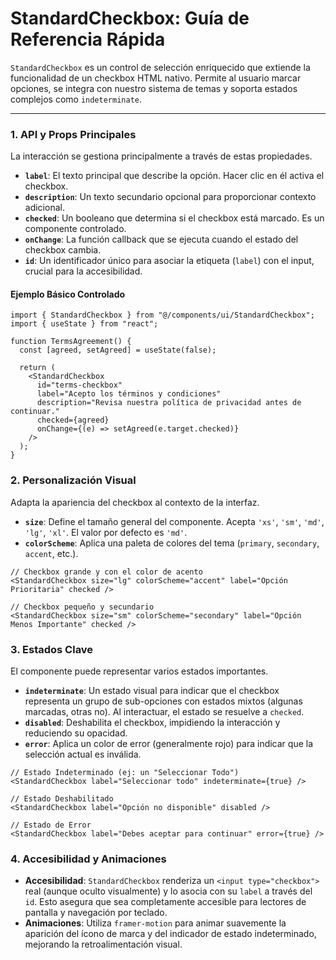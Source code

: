 # StandardCheckbox: Guía de Referencia Rápida

`StandardCheckbox` es un control de selección enriquecido que extiende la funcionalidad de un checkbox HTML nativo. Permite al usuario marcar opciones, se integra con nuestro sistema de temas y soporta estados complejos como `indeterminate`.

---

### 1. API y Props Principales

La interacción se gestiona principalmente a través de estas propiedades.

-   **`label`**: El texto principal que describe la opción. Hacer clic en él activa el checkbox.
-   **`description`**: Un texto secundario opcional para proporcionar contexto adicional.
-   **`checked`**: Un booleano que determina si el checkbox está marcado. Es un componente controlado.
-   **`onChange`**: La función callback que se ejecuta cuando el estado del checkbox cambia.
-   **`id`**: Un identificador único para asociar la etiqueta (`label`) con el input, crucial para la accesibilidad.

#### Ejemplo Básico Controlado

```tsx
import { StandardCheckbox } from "@/components/ui/StandardCheckbox";
import { useState } from "react";

function TermsAgreement() {
  const [agreed, setAgreed] = useState(false);

  return (
    <StandardCheckbox
      id="terms-checkbox"
      label="Acepto los términos y condiciones"
      description="Revisa nuestra política de privacidad antes de continuar."
      checked={agreed}
      onChange={(e) => setAgreed(e.target.checked)}
    />
  );
}
```

### 2. Personalización Visual

Adapta la apariencia del checkbox al contexto de la interfaz.

-   **`size`**: Define el tamaño general del componente. Acepta `'xs'`, `'sm'`, `'md'`, `'lg'`, `'xl'`. El valor por defecto es `'md'`.
-   **`colorScheme`**: Aplica una paleta de colores del tema (`primary`, `secondary`, `accent`, etc.).

```tsx
// Checkbox grande y con el color de acento
<StandardCheckbox size="lg" colorScheme="accent" label="Opción Prioritaria" checked />

// Checkbox pequeño y secundario
<StandardCheckbox size="sm" colorScheme="secondary" label="Opción Menos Importante" checked />
```

### 3. Estados Clave

El componente puede representar varios estados importantes.

-   **`indeterminate`**: Un estado visual para indicar que el checkbox representa un grupo de sub-opciones con estados mixtos (algunas marcadas, otras no). Al interactuar, el estado se resuelve a `checked`.
-   **`disabled`**: Deshabilita el checkbox, impidiendo la interacción y reduciendo su opacidad.
-   **`error`**: Aplica un color de error (generalmente rojo) para indicar que la selección actual es inválida.

```tsx
// Estado Indeterminado (ej: un "Seleccionar Todo")
<StandardCheckbox label="Seleccionar todo" indeterminate={true} />

// Estado Deshabilitado
<StandardCheckbox label="Opción no disponible" disabled />

// Estado de Error
<StandardCheckbox label="Debes aceptar para continuar" error={true} />
```

### 4. Accesibilidad y Animaciones

-   **Accesibilidad**: `StandardCheckbox` renderiza un `<input type="checkbox">` real (aunque oculto visualmente) y lo asocia con su `label` a través del `id`. Esto asegura que sea completamente accesible para lectores de pantalla y navegación por teclado.
-   **Animaciones**: Utiliza `framer-motion` para animar suavemente la aparición del ícono de marca y del indicador de estado indeterminado, mejorando la retroalimentación visual.
